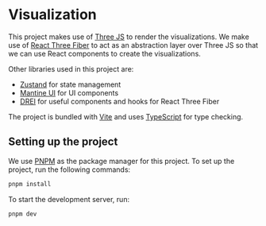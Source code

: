 # Visualization

This project makes use of [Three JS](https://threejs.org/) to render the visualizations. We make use of [React Three Fiber](https://r3f.docs.pmnd.rs/getting-started/introduction) to act as an abstraction layer over Three JS so that we can use React components to create the visualizations.

Other libraries used in this project are:

- [Zustand](https://zustand.surge.sh/) for state management
- [Mantine UI](https://mantine.dev/) for UI components
- [DREI](https://drei.pmnd.rs/) for useful components and hooks for React Three Fiber

The project is bundled with [Vite](https://vitejs.dev/) and uses [TypeScript](https://www.typescriptlang.org/) for type checking.

## Setting up the project

We use [PNPM](https://pnpm.io/) as the package manager for this project. To set up the project, run the following commands:

```bash
pnpm install
```

To start the development server, run:

```bash
pnpm dev
```
